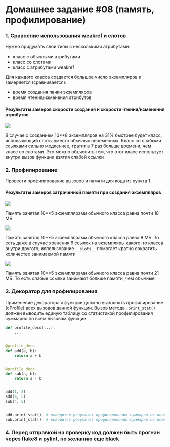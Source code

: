 # Домашнее задание #08 (память, профилирование)

### 1. Сравнение использования weakref и слотов
Нужно придумать свои типы с несколькими атрибутами:
- класс с обычными атрибутами
- класс со слотами
- класс с атрибутами weakref

Для каждого класса создается большое число экземпляров и замеряется (сравнивается):
- время создания пачки экземпляров
- время чтения/изменения атрибутов

#### Результаты замеров скорости создания и скорости чтения/изменения атрибутов
<image src="result_of_speed_different_classes.png">

В случае с созданием 10**8 экземпляров на 31% быстрее будет класс, использующий слоты вместо обычных переменных. Класс со слабыми ссылками сильно медленнее, тратит в 7 раз больше времени, чем класс со слотами. Это можно объяснить тем, что этот класс использует внутри вызов функции взятия слабой ссылки

### 2. Профилирование
Провести профилирование вызовов и памяти для кода из пункта 1.

#### Результаты замеров затраченной памяти при создания экземпляров

<image src="result_of_memory_using_usual_class.png">

Память занятая 10**5 экземплярами обычного класса равна почти 18 МБ

<image src="result_of_memory_using_slots_class.png">

Память занятая 10**5 экземплярами обычного класса равна 8 МБ. То есть даже в случае хранения 6 ссылок на экземпляры какого-то класса внутри другого, использование `__slots__` помогает кратно сократить количество занимаемой памяти

<image src="result_of_memory_using_weakref_class.png">

Память занятая 10**5 экземплярами обычного класса равна почти 21 МБ. То есть слабые ссылки занимают больше памяти, чем обычные



### 3. Декоратор для профилирования
Применение декоратора к функции должно выполнять прoфилирование (cProfile) всех вызовов данной функции.
Вызов метода `.print_stat()` должен выводить единую таблицу со статистикой профилирования суммарно по всем вызовам функции.


```py
def profile_deco(...):
    ...


@profile_deco
def add(a, b):
    return a + b


@profile_deco
def sub(a, b):
    return a - b


add(1, 2)
add(4, 5)
sub(4, 5)


add.print_stat()  # выводится результат профилирования суммарно по всем вызовам функции add (всего два вызова)
sub.print_stat()  # выводится результат профилирования суммарно по всем вызовам функции sub (всего один вызов)
```

### 4. Перед отправкой на проверку код должен быть прогнан через flake8 и pylint, по желанию еще black
